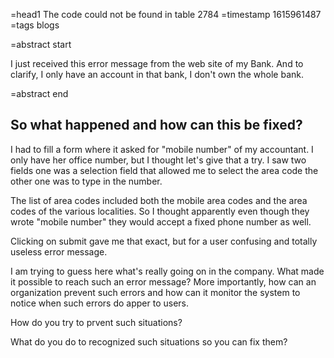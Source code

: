 =head1 The code could not be found in table 2784
=timestamp 1615961487
=tags blogs

=abstract start

I just received this error message from the web site of my Bank. And to clarify, I only have an account in that bank, I don't own the whole bank.

=abstract end

<h2>So what happened and how can this be fixed?</h2>

I had to fill a form where it asked for "mobile number" of my accountant.
I only have her office number, but I thought let's give that a try.
I saw two fields one was a selection field that allowed me to select the area code the other one was to type in the number.


The list of area codes included both the mobile area codes and the area codes of the various localities.
So I thought apparently even though they wrote "mobile number" they would accept a fixed phone number as well.

Clicking on submit gave me that exact, but for a user confusing and totally useless error message.

I am trying to guess here what's really going on in the company. What made it possible to reach such an error message?
More importantly, how can an organization prevent such errors and how can it monitor the system to notice when
such errors do apper to users.

How do you try to prvent such situations?

What do you do to recognized such situations so you can fix them?



